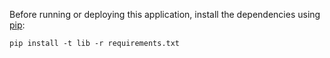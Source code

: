 Before running or deploying this application, install the dependencies using
[pip](http://pip.readthedocs.io/en/stable/):

    pip install -t lib -r requirements.txt
